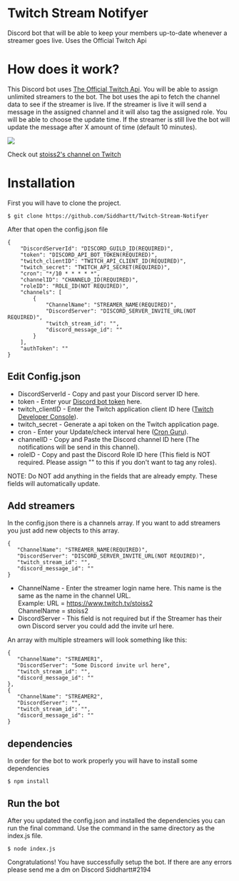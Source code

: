 # Twitch Stream Notifyer
Discord bot that will be able to keep your members up-to-date whenever a streamer goes live. Uses the Official Twitch Api

# How does it work?
This Discord bot uses [The Official Twitch Api](https://dev.twitch.tv/docs/api/). You will be able to assign unlimited streamers to the bot. The bot uses the api to fetch the channel data to see if the streamer is live. If the streamer is live it will send a message in the assigned channel and it will also tag the assigned role. You will be able to choose the update time. If the streamer is still live the bot will update the message after X amount of time (default 10 minutes).  

<img src="https://cdn.discordapp.com/attachments/738800765023551660/821513567265226803/unknown.png" />  

Check out [stoiss2's channel on Twitch](https://www.twitch.tv/stoiss2)

# Installation
First you will have to clone the project.
```console
$ git clone https://github.com/Siddhartt/Twitch-Stream-Notifyer
```

After that open the config.json file
```console
{
    "DiscordServerId": "DISCORD_GUILD_ID(REQUIRED)",
    "token": "DISCORD_API_BOT_TOKEN(REQUIRED)",
    "twitch_clientID": "TWITCH_API_CLIENT_ID(REQUIRED)",
    "twitch_secret": "TWITCH_API_SECRET(REQUIRED)",
    "cron": "*/10 * * * * *",
    "channelID": "CHANNELD_ID(REQUIRED)",
    "roleID": "ROLE_ID(NOT REQUIRED)",
    "channels": [
        {
            "ChannelName": "STREAMER_NAME(REQUIRED)",
            "DiscordServer": "DISCORD_SERVER_INVITE_URL(NOT REQUIRED)",
            "twitch_stream_id": "",
            "discord_message_id": ""
        }
    ],
    "authToken": ""
}
```
## Edit Config.json
- DiscordServerId - Copy and past your Discord server ID here.
- token - Enter your [Discord bot token](https://discord.com/developers/applications) here.
- twitch_clientID - Enter the Twitch application client ID here ([Twitch Developer Console](https://dev.twitch.tv/console/apps)).
- twitch_secret - Generate a api token on the Twitch application page.
- cron - Enter your Update/check interval here ([Cron Guru](https://crontab.guru/)).
- channelID - Copy and Paste the Discord channel ID here (The notifications will be send in this channel).
- roleID - Copy and past the Discord Role ID here (This field is NOT required. Please assign "" to this if you don't want to tag any roles).

NOTE: Do NOT add anything in the fields that are already empty. These fields will automatically update.

## Add streamers
In the config.json there is a channels array. If you want to add streamers you just add new objects to this array.
```console
{
   "ChannelName": "STREAMER_NAME(REQUIRED)",
   "DiscordServer": "DISCORD_SERVER_INVITE_URL(NOT REQUIRED)",
   "twitch_stream_id": "",
   "discord_message_id": ""
}
```
- ChannelName - Enter the streamer login name here. This name is the same as the name in the channel URL.  
Example: 
URL = https://www.twitch.tv/stoiss2  
ChannelName = stoiss2  
- DiscordServer - This field is not required but if the Streamer has their own Discord server you could add the invite url here.  
  
An array with multiple streamers will look something like this:
```console
{
   "ChannelName": "STREAMER1",
   "DiscordServer": "Some Discord invite url here",
   "twitch_stream_id": "",
   "discord_message_id": ""
},
{
   "ChannelName": "STREAMER2",
   "DiscordServer": "",
   "twitch_stream_id": "",
   "discord_message_id": ""
}
```

## dependencies
In order for the bot to work properly you will have to install some dependencies
```console
$ npm install
```

## Run the bot
After you updated the config.json and installed the dependencies you can run the final command.
Use the command in the same directory as the index.js file.
```console
$ node index.js
```
Congratulations! You have successfully setup the bot.
If there are any errors please send me a dm on Discord
Siddhartt#2194
